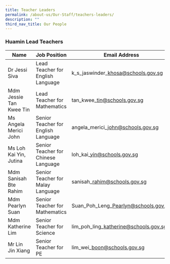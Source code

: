 ```yaml
---
title: Teacher Leaders
permalink: /about-us/Our-Staff/teachers-leaders/
description: ""
third_nav_title: Our People
---
```

### **Huamin Lead Teachers**


| Name | Job Position | Email Address |
| -------- | -------- | -------- |
| Dr Jessi Siva | Lead Teacher for English Language | k\_s\_jaswinder\_khosa@schools.gov.sg |
|Mdm Jessie Tan Kwee Tin | Lead Teacher for Mathematics | tan\_kwee\_tin@schools.gov.sg |
|Ms Angela Merici John|Senior Teacher for English Language | angela\_merici\_john@schools.gov.sg |
|Ms Loh Kai Yin, Jutina|Senior Teacher for Chinese Language | loh\_kai\_yin@schools.gov.sg |
|Mdm Sanisah Bte Rahim | Senior Teacher for Malay Language | sanisah\_rahim@schools.gov.sg | 
|Mdm Pearlyn Suan|Senior Teacher for Mathematics| Suan\_Poh\_Leng\_Pearlyn@schools.gov.sg 
|Mdm Katherine Lim|Senior Teacher for Science| lim\_poh\_ling\_katherine@schools.gov.sg |
|Mr Lin Jin Xiang|Senior Teacher for PE| lim\_wei\_boon@schools.gov.sg |